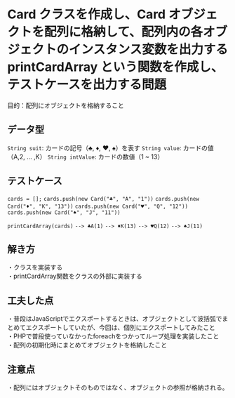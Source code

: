 # Card クラスを作成し、Card オブジェクトを配列に格納して、配列内の各オブジェクトのインスタンス変数を出力する printCardArray という関数を作成し、テストケースを出力する問題
目的：配列にオブジェクトを格納すること<br>

## データ型
`String suit`: カードの記号（♣, ♦, ♥, ♠）を表す
`String value`: カードの値（A,2, ... ,K）
`String intValue`: カードの数値（1 ~ 13）

## テストケース
`cards = [];`
`cards.push(new Card("♣", "A", "1"))`
`cards.push(new Card("♦", "K", "13"))`
`cards.push(new Card("♥", "Q", "12"))`
`cards.push(new Card("♠", "J", "11"))`

`printCardArray(cards)`
`--> ♣A(1)`
`--> ♦K(13)`
`--> ♥Q(12)`
`--> ♠J(11)`

## 解き方
・クラスを実装する<br>
・printCardArray関数をクラスの外部に実装する<br>

## 工夫した点 
・普段はJavaScriptでエクスポートするときは、オブジェクトとして波括弧でまとめてエクスポートしていたが、今回は、個別にエクスポートしてみたこと<br>
・PHPで普段使っていなかったforeachをつかってループ処理を実装したこと<br>
・配列の初期化時にまとめてオブジェクトを格納したこと

## 注意点
・配列にはオブジェクトそのものではなく、オブジェクトの参照が格納される。
